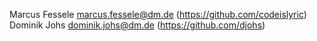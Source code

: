 Marcus Fessele <marcus.fessele@dm.de> (https://github.com/codeislyric)  
Dominik Johs <dominik.johs@dm.de> (https://github.com/djohs)
